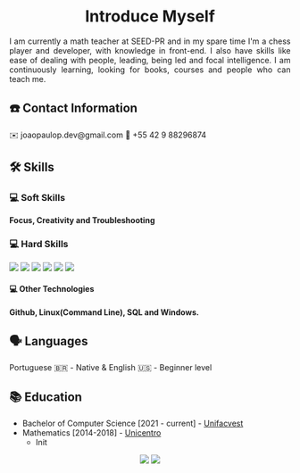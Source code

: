 <h1 align="center">Introduce Myself</h1> 
<p align="justify"> 
  I am currently a math teacher at SEED-PR and in my spare time I'm a chess player and developer, with knowledge in front-end. I also have skills like ease of dealing with people, leading, being led and focal intelligence. I am continuously learning, looking for books, courses and people who can teach me.
</p>


<h2>☎️ Contact Information</h2>

<p>✉️ joaopaulop.dev@gmail.com       📱 +55 42 9 88296874</p>

<h2>🛠 Skills</h2>

<h3>💻 Soft Skills</h3>
<p>
  <strong>Focus, Creativity and Troubleshooting</strong>
</p>

<h3>💻 Hard Skills</h3>
<p align="left">

<a href="#" alt="HTML5">
  <img src="https://img.shields.io/badge/-HTML5-E34F26?style=flat-square&logo=HTML5&logoColor=white"/></a>
  
  <a href="#" alt="CSS3">
  <img src="https://img.shields.io/badge/-CSS3-1572B6?style=flat-square&logo=CSS3&logoColor=white" /></a>

  <a href="#" alt="JavaScript">
  <img src="https://img.shields.io/badge/-Javascript-F29400?style=flat-square&logo=javascript&logoColor=white"/></a>
  
  <a href="#" alt="Git">
  <img src="https://img.shields.io/badge/-GIT-F34F29?style=flat-square&logo=git&logoColor=white"/></a>

  <a href="#" alt="Node.JS">
  <img src="https://img.shields.io/badge/-Node.js-339933?style=flat-square&logo=node.js&logoColor=white&link=https://nodejs.org/en/)"/></a>
  
  <a href="#" alt="React.JS">
  <img src="https://img.shields.io/badge/-ReactJS-13B5EA?style=flat-square&logo=react&logoColor=white&link=https://reactjs.org"/></a>


#### 💻 Other Technologies

  <strong>Github, Linux(Command Line), SQL and Windows.</strong>
</p>

## 🗣 Languages

<p>Portuguese 🇧🇷 - Native & English 🇺🇸 - Beginner level</p>

<h2>📚 Education</h2>

- Bachelor of Computer Science [2021 - current] - [Unifacvest](https://www.unifacvest.edu.br/)
- Mathematics [2014-2018] - [Unicentro](https://www3.unicentro.br/)
  - Init 


<p align="center">
  <a href="https://www.instagram.com/joaopaulopereirax/" alt="Instagram">
  <img src="https://img.shields.io/badge/-Instagram-DF0174?style=for-the-badge&logo=instagram&logoColor=white&link=https://www.instagram.com/joaopaulopereirax/"/></a>
  
  <a href="https://www.linkedin.com/in/jo%C3%A3o-paulo-pereira-7615591a6/" alt="Linkedin">
  <img src="https://img.shields.io/badge/-Linkedin-0e76a8?style=for-the-badge&logo=Linkedin&logoColor=white&link=https://www.linkedin.com/in/jo%C3%A3o-paulo-pereira-7615591a6/" /></a>
</p>
